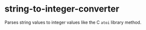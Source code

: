 # string-to-integer-converter
Parses string values to integer values like the C `atoi` library method.
